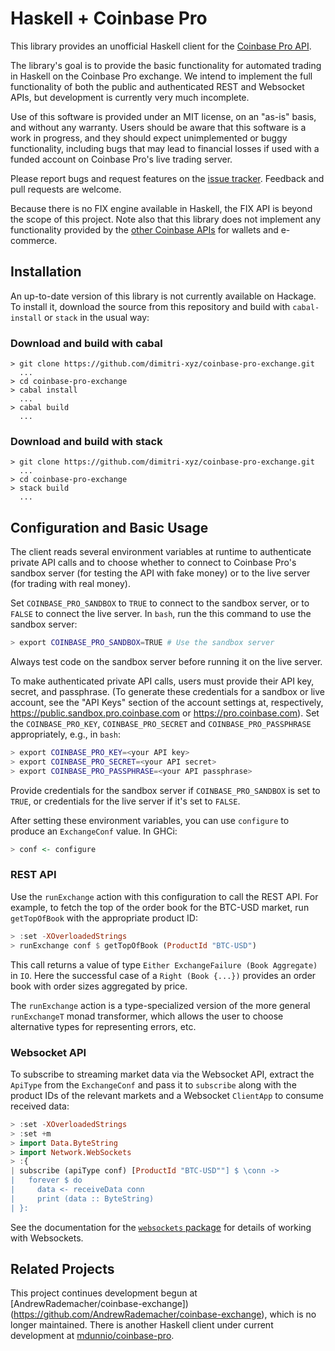 # Haskell + Coinbase Pro

This library provides an unofficial Haskell client for the [Coinbase Pro API](https://docs.pro.coinbase.com). 

The library's goal is to provide the basic functionality for automated trading in Haskell on the Coinbase Pro exchange. We intend to implement the full functionality of both the public and authenticated REST and Websocket APIs, but development is currently very much incomplete.

Use of this software is provided under an MIT license, on an "as-is" basis, and without any warranty. Users should be aware that this software is a work in progress, and they should expect unimplemented or buggy functionality, including bugs that may lead to financial losses if used with a funded account on Coinbase Pro's live trading server.

Please report bugs and request features on the [issue tracker](https://github.com/dimitri-xyz/coinbase-pro-exchange/issues). Feedback and pull requests are welcome.

Because there is no FIX engine available in Haskell, the FIX API is beyond the scope of this project. Note also that this library does not implement any functionality provided by the [other Coinbase APIs](https://developers.coinbase.com) for wallets and e-commerce.

## Installation

An up-to-date version of this library is not currently available on Hackage. To install it, download the source from this repository and build with `cabal-install` or `stack` in the usual way:

### Download and build with cabal

```
> git clone https://github.com/dimitri-xyz/coinbase-pro-exchange.git
  ...
> cd coinbase-pro-exchange
> cabal install
  ...
> cabal build
  ...
```

### Download and build with stack

```
> git clone https://github.com/dimitri-xyz/coinbase-pro-exchange.git
  ...
> cd coinbase-pro-exchange
> stack build
  ...
```

## Configuration and Basic Usage

The client reads several environment variables at runtime to authenticate private API calls and to choose whether to connect to Coinbase Pro's sandbox server (for testing the API with fake money) or to the live server (for trading with real money).

Set `COINBASE_PRO_SANDBOX` to `TRUE` to connect to the sandbox server, or to `FALSE` to connect the live server. In `bash`, run the this command to use the sandbox server:

```bash
> export COINBASE_PRO_SANDBOX=TRUE # Use the sandbox server
```

Always test code on the sandbox server before running it on the live server.

To make authenticated private API calls, users must provide their API key, secret, and passphrase. (To generate these credentials for a sandbox or live account, see the "API Keys" section of the account settings at, respectively, https://public.sandbox.pro.coinbase.com or https://pro.coinbase.com). Set the `COINBASE_PRO_KEY`, `COINBASE_PRO_SECRET` and `COINBASE_PRO_PASSPHRASE` appropriately, e.g., in ``bash``:

```bash
> export COINBASE_PRO_KEY=<your API key>
> export COINBASE_PRO_SECRET=<your API secret>
> export COINBASE_PRO_PASSPHRASE=<your API passphrase>
 ```

Provide credentials for the sandbox server if `COINBASE_PRO_SANDBOX` is set to `TRUE`, or credentials for the live server if it's set to `FALSE`.

After setting these environment variables, you can use `configure` to produce an `ExchangeConf` value. In GHCi:

```haskell
> conf <- configure
```

### REST API

Use the `runExchange` action with this configuration to call the REST API. For example, to fetch the top of the order book for the BTC-USD market, run `getTopOfBook` with the appropriate product ID:

```haskell
> :set -XOverloadedStrings
> runExchange conf $ getTopOfBook (ProductId "BTC-USD")
```
This call returns a value of type `Either ExchangeFailure (Book Aggregate)` in `IO`. Here the successful case of a `Right (Book {...})` provides an order book with order sizes aggregated by price.

The `runExchange` action is a type-specialized version of the more general `runExchangeT` monad transformer, which allows the user to choose alternative types for representing errors, etc.

### Websocket API

To subscribe to streaming market data via the Websocket API, extract the `ApiType` from the `ExchangeConf` and pass it to `subscribe` along with the product IDs of the relevant markets and a Websocket `ClientApp` to consume received data:

```haskell
> :set -XOverloadedStrings
> :set +m
> import Data.ByteString
> import Network.WebSockets
> :{
| subscribe (apiType conf) [ProductId "BTC-USD""] $ \conn ->
|   forever $ do
|     data <- receiveData conn
|     print (data :: ByteString)
| }:

```

See the documentation for the [`websockets` package](http://hackage.haskell.org/package/websockets) for details of working with Websockets.
 
## Related Projects

This project continues development begun at [AndrewRademacher/coinbase-exchange])(https://github.com/AndrewRademacher/coinbase-exchange), which is no longer maintained. There is another Haskell client under current development at [mdunnio/coinbase-pro](https://github.com/mdunnio/coinbase-pro).
